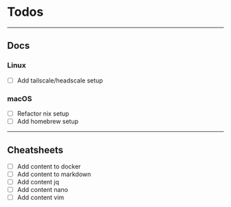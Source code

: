 # Todos

---

## Docs

### Linux

- [ ] Add tailscale/headscale setup

### macOS

- [ ] Refactor nix setup
- [ ] Add homebrew setup

---

## Cheatsheets

- [ ] Add content to docker
- [ ] Add content to markdown
- [ ] Add content jq
- [ ] Add content nano
- [ ] Add content vim
